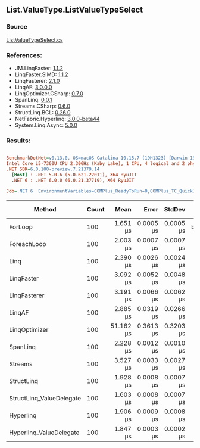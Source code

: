 ﻿## List.ValueType.ListValueTypeSelect

### Source
[ListValueTypeSelect.cs](../LinqBenchmarks/List/ValueType/ListValueTypeSelect.cs)

### References:
- JM.LinqFaster: [1.1.2](https://www.nuget.org/packages/JM.LinqFaster/1.1.2)
- LinqFaster.SIMD: [1.1.2](https://www.nuget.org/packages/LinqFaster.SIMD/1.0.3)
- LinqFasterer: [2.1.0](https://www.nuget.org/packages/LinqFasterer/2.1.0)
- LinqAF: [3.0.0.0](https://www.nuget.org/packages/LinqAF/3.0.0.0)
- LinqOptimizer.CSharp: [0.7.0](https://www.nuget.org/packages/LinqOptimizer.CSharp/0.7.0)
- SpanLinq: [0.0.1](https://www.nuget.org/packages/SpanLinq/0.0.1)
- Streams.CSharp: [0.6.0](https://www.nuget.org/packages/Streams.CSharp/0.6.0)
- StructLinq.BCL: [0.26.0](https://www.nuget.org/packages/StructLinq/0.26.0)
- NetFabric.Hyperlinq: [3.0.0-beta44](https://www.nuget.org/packages/NetFabric.Hyperlinq/3.0.0-beta44)
- System.Linq.Async: [5.0.0](https://www.nuget.org/packages/System.Linq.Async/5.0.0)

### Results:
``` ini

BenchmarkDotNet=v0.13.0, OS=macOS Catalina 10.15.7 (19H1323) [Darwin 19.6.0]
Intel Core i5-7360U CPU 2.30GHz (Kaby Lake), 1 CPU, 4 logical and 2 physical cores
.NET SDK=6.0.100-preview.7.21379.14
  [Host] : .NET 5.0.6 (5.0.621.22011), X64 RyuJIT
  .NET 6 : .NET 6.0.0 (6.0.21.37719), X64 RyuJIT

Job=.NET 6  EnvironmentVariables=COMPlus_ReadyToRun=0,COMPlus_TC_QuickJitForLoops=1,COMPlus_TieredPGO=1  Runtime=.NET 6.0  

```
|                   Method | Count |      Mean |     Error |    StdDev |         Ratio | RatioSD |   Gen 0 |   Gen 1 | Gen 2 | Allocated |
|------------------------- |------ |----------:|----------:|----------:|--------------:|--------:|--------:|--------:|------:|----------:|
|                  ForLoop |   100 |  1.651 μs | 0.0005 μs | 0.0005 μs |      baseline |         |       - |       - |     - |         - |
|              ForeachLoop |   100 |  2.003 μs | 0.0007 μs | 0.0007 μs |  1.21x slower |   0.00x |       - |       - |     - |         - |
|                     Linq |   100 |  2.390 μs | 0.0026 μs | 0.0024 μs |  1.45x slower |   0.00x |  0.0877 |       - |     - |     184 B |
|               LinqFaster |   100 |  3.092 μs | 0.0052 μs | 0.0048 μs |  1.87x slower |   0.00x |  3.0861 |       - |     - |   6,456 B |
|             LinqFasterer |   100 |  3.191 μs | 0.0066 μs | 0.0062 μs |  1.93x slower |   0.00x |  6.1531 |       - |     - |  12,880 B |
|                   LinqAF |   100 |  2.885 μs | 0.0319 μs | 0.0266 μs |  1.75x slower |   0.02x |       - |       - |     - |         - |
|            LinqOptimizer |   100 | 51.162 μs | 0.3613 μs | 0.3203 μs | 30.99x slower |   0.20x | 68.9087 | 17.2119 |     - | 157,637 B |
|                 SpanLinq |   100 |  2.228 μs | 0.0012 μs | 0.0010 μs |  1.35x slower |   0.00x |       - |       - |     - |         - |
|                  Streams |   100 |  3.527 μs | 0.0033 μs | 0.0027 μs |  2.14x slower |   0.00x |  0.4044 |       - |     - |     848 B |
|               StructLinq |   100 |  1.928 μs | 0.0008 μs | 0.0007 μs |  1.17x slower |   0.00x |  0.0191 |       - |     - |      40 B |
| StructLinq_ValueDelegate |   100 |  1.603 μs | 0.0008 μs | 0.0007 μs |  1.03x faster |   0.00x |       - |       - |     - |         - |
|                Hyperlinq |   100 |  1.906 μs | 0.0009 μs | 0.0008 μs |  1.15x slower |   0.00x |       - |       - |     - |         - |
|  Hyperlinq_ValueDelegate |   100 |  1.847 μs | 0.0003 μs | 0.0002 μs |  1.12x slower |   0.00x |       - |       - |     - |         - |

